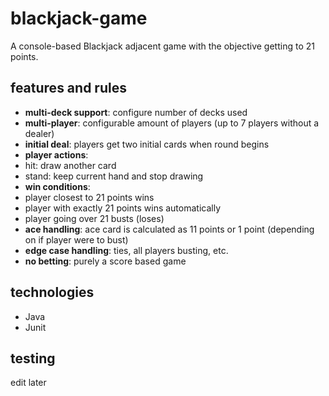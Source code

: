 # blackjack-game
A console-based Blackjack adjacent game with the objective getting to 21 points.

## features and rules
- **multi-deck support**: configure number of decks used
- **multi-player**: configurable amount of players (up to 7 players without a dealer)
- **initial deal**: players get two initial cards when round begins
- **player actions**:
- hit: draw another card
- stand: keep current hand and stop drawing
- **win conditions**:
- player closest to 21 points wins
- player with exactly 21 points wins automatically
- player going over 21 busts (loses)
- **ace handling**: ace card is calculated as 11 points or 1 point (depending on if player were to bust)
- **edge case handling**: ties, all players busting, etc.
- **no betting**: purely a score based game

## technologies
- Java
- Junit

## testing
edit later
